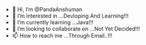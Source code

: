 - 👋 Hi, I’m @PandaAnshuman
- 👀 I’m interested in ...Devloping And Learning!!!
- 🌱 I’m currently learning ...Java!!!
- 💞️ I’m looking to collaborate on ...Not Yet Decided!!!
- 📫 How to reach me ...Through Email..!!!

<!---
PandaAnshuman/PandaAnshuman is a ✨ special ✨ repository because its `README.md` (this file) appears on your GitHub profile.
You can click the Preview link to take a look at your changes.
--->
